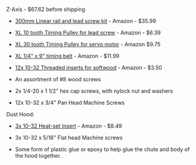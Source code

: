 Z-Axis - $67.62 before shipping

* [300mm Linear rail and lead screw kit](https://www.amazon.com/Mergorun-Horizontal-Bearings-coordinate-equipment/dp/B06XP7HPLQ/ref=pd_sbs_60_29?_encoding=UTF8&pd_rd_i=B06XP7HPLQ&pd_rd_r=SZ3G92NTD90MZG8VX32C&pd_rd_w=Ojo8X&pd_rd_wg=Pi8E4&psc=1&refRID=SZ3G92NTD90MZG8VX32C) - Amazon - $35.99

* [XL 10 tooth Timing Pulley for lead screw](https://www.amazon.com/uxcell-Aluminum-Timing-Pulley-Synchronous/dp/B0747HLH9T/ref=pd_day0_hl_60_1/138-5258342-7808231?_encoding=UTF8&pd_rd_i=B0747HLH9T&pd_rd_r=9a8f789a-270b-499f-b2cd-a7afca9acb91&pd_rd_w=MCO8K&pd_rd_wg=MSB3G&pf_rd_p=0501877d-5f8c-4ec8-9861-e0476eecc53e&pf_rd_r=F6K4TSZCYZSGND2E7N3K&psc=1&refRID=F6K4TSZCYZSGND2E7N3K) - Amazon - $6.39

* [XL 30 tooth Timing Pulley for servo motor](https://www.amazon.com/dp/B00JR6MIJO/ref=twister_B07T5SDJJQ?_encoding=UTF8&th=1) - Amazon $9.75

* [XL 1/4" x 9" timing belt](https://www.amazon.com/gp/product/B00CMI70T2/ref=crt_ewc_title_huc_2?ie=UTF8&psc=1&smid=ATVPDKIKX0DER) - Amazon - $11.99

* [12x 10-32 Threaded inserts for softwood](https://www.amazon.com/Z-Threaded-Hex-Flush-Internal-Threads/dp/B002WC8TSY/ref=sr_1_2?keywords=10-32+Threaded+inserts+for+softwood&qid=1570688019&sr=8-2) - Amazon - $3.50

* An assortment of #8 wood screws

* 2x 1/4-20 x 1 1/2" hex cap screws, with nylock nut and washers

* 12x 10-32 x 3/4" Pan Head Machine Screws




Dust Hood:

* [3x 10-32 Heat-set Insert](https://www.amazon.com/initeq-Threaded-Inserts-Printing-Plastic/dp/B07B9P9R3B/ref=sr_1_11?keywords=Tapered%2BHeat-Set%2BInserts&qid=1570688347&sr=8-11&th=1) - Amazon - $8.49

* 3x 10-32 x 5/16" Flat head Machine screws

* Some form of plastic glue or epoxy to help glue the chute and body of the hood together.
